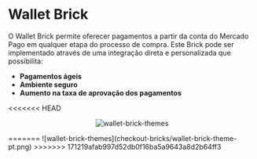# Wallet Brick

O Wallet Brick permite oferecer pagamentos a partir da conta do Mercado Pago em qualquer etapa do processo de compra. Este Brick pode ser implementado através de uma integração direta e personalizada que possibilita:

* **Pagamentos ágeis**
* **Ambiente seguro**
* **Aumento na taxa de aprovação dos pagamentos**

<<<<<<< HEAD
<center>

![wallet-brick-themes](checkout-bricks/wallet-brick-themes-pt.png)

</center>
=======
![wallet-brick-themes](checkout-bricks/wallet-brick-theme-pt.png)
>>>>>>> 171219afab997d52db0f16ba5a9643a8d2b64ff3
